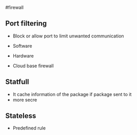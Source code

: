 #firewall

## Port filtering
 - Block or allow port to limit unwanted communication

- Software
- Hardware
- Cloud base firewall

## Statfull
- It cache information of the package if package sent to it
- more secre

## Stateless
- Predefined rule